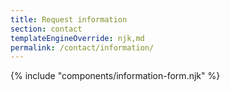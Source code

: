```yaml
---
title: Request information
section: contact
templateEngineOverride: njk,md
permalink: /contact/information/
---
```


{% include "components/information-form.njk" %}